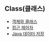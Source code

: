 ## Class(클래스)
- [객체와 클래스](06-1.객체와%20클래스.md)
- [접근 제어자](06-2.%20접근제어자.md)
- [Java 데이터 저장](06-3.Java%20데이터저장.md)